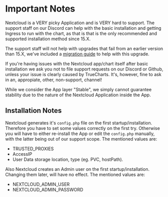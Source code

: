 # Important Notes

Nextcloud is a VERY picky Application and is VERY hard to support.
The support staff on our Discord can help with the basic installation and
getting Ingress to run with the chart, as that is that is the only recommended and supported installation method since 15.X.

The support staff will not help with upgrades that fail from an earlier version than 15.X, we've included a
[migration guide](migration_guide.md) to help with this upgrade.

If you're having issues with the Nextcloud app/chart itself after basic installation we ask you not to file support
requests on our Discord or Github, unless your issue is clearly caused by TrueCharts. It's, however, fine to ask in an, appropiate, other, non-support, channel!

While we consider the App layer "Stable", we simply cannot guarantee stability due to the nature of the Nextcloud Application inside the App.

## Installation Notes

Nextcloud generates it's `config.php` file on the first startup/installation. Therefore you have to set some values correctly on the first try.
Otherwise you will have to either re-install the App or edit the `config.php` manually, with the latter being out of our support scope.
The mentioned values are:

- TRUSTED_PROXIES
- AccessIP
- User Data storage location, type (eg. PVC, hostPath).

Also Nextcloud creates an Admin user on the first startup/installation. Changing them later, will have no effect.
The mentioned values are:

- NEXTCLOUD_ADMIN_USER
- NEXTCLOUD_ADMIN_PASSWORD
